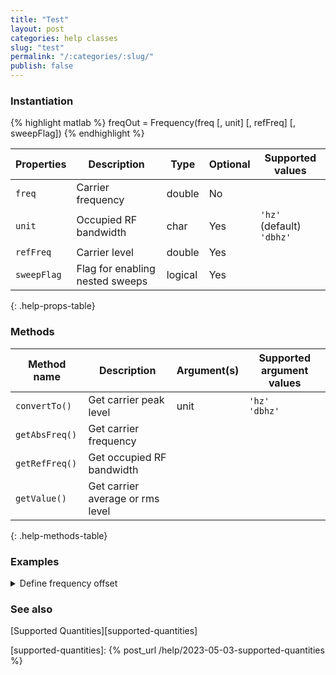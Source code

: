 ```yaml
---
title: "Test"
layout: post
categories: help classes
slug: "test"
permalink: "/:categories/:slug/"
publish: false
---
```


### Instantiation
{% highlight matlab %}
freqOut = Frequency(freq [, unit] [, refFreq] [, sweepFlag])
{% endhighlight %}

| Properties   | Description                     | Type    | Optional | Supported values
| ------------ | ------------------------------- | ------- | -------- | -------------------------------
| `freq`       | Carrier frequency               | double  | No       |         
| `unit`       | Occupied RF bandwidth           | char    | Yes      | `'hz'` (default) <br /> `'dbhz'`       
| `refFreq`    | Carrier level                   | double  | Yes      |         
| `sweepFlag`  | Flag for enabling nested sweeps | logical | Yes      |         
{: .help-props-table}


### Methods

| Method name    | Description                      | Argument(s) | Supported argument values
| -------------- | -------------------------------- | ----------- | -------------------------
| `convertTo()`  | Get carrier peak level           | unit        | `'hz'` <br/> `'dbhz'`
| `getAbsFreq()` | Get carrier frequency            |             |
| `getRefFreq()` | Get occupied RF bandwidth        |             |
| `getValue()`   | Get carrier average or rms level |             |
{: .help-methods-table}

### Examples

<details class="collapsible" markdown="1"><summary>Define frequency offset</summary>

Define a 20 MHz offset relative to a 5160 MHz carrier

{% highlight matlab %}
freqOut = Frequency(20e6,'hz',5.16e9);
{% endhighlight %}

Get the offset value using `getValue`

{% highlight matlab %}
freqOut.getValue()
{% endhighlight %}

which gives

<div class="language-matlab matlab-printout">  
ans =
    20000000

</div>

We can also convert the relative offset to absolute frequency

{% highlight matlab %}
freqOutAbs = freqOut.getAbsFreq();
freqOutAbs.getValue()
{% endhighlight %}

Which, in this case, gives

<div class="language-matlab matlab-printout">  
ans =
   5.1800e+09
</div>

</details>

### See also
[Supported Quantities][supported-quantities]

[supported-quantities]: {% post_url /help/2023-05-03-supported-quantities %}  
